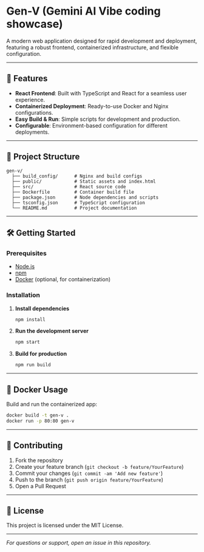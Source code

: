 # Gen-V (Gemini AI Vibe coding showcase)

A modern web application designed for rapid development and deployment, featuring a robust frontend, containerized infrastructure, and flexible configuration.

---

## 🚀 Features

- **React Frontend**: Built with TypeScript and React for a seamless user experience.
- **Containerized Deployment**: Ready-to-use Docker and Nginx configurations.
- **Easy Build & Run**: Simple scripts for development and production.
- **Configurable**: Environment-based configuration for different deployments.

---

## 📂 Project Structure

```
gen-v/
  ├── build_config/      # Nginx and build configs
  ├── public/            # Static assets and index.html
  ├── src/               # React source code
  ├── Dockerfile         # Container build file
  ├── package.json       # Node dependencies and scripts
  ├── tsconfig.json      # TypeScript configuration
  └── README.md          # Project documentation
```

---

## 🛠️ Getting Started

### Prerequisites

- [Node.js](https://nodejs.org/)
- [npm](https://www.npmjs.com/)
- [Docker](https://www.docker.com/) (optional, for containerization)

### Installation

1. **Install dependencies**
   ```sh
   npm install
   ```

2. **Run the development server**
   ```sh
   npm start
   ```

3. **Build for production**
   ```sh
   npm run build
   ```

---

## 🐳 Docker Usage

Build and run the containerized app:

```sh
docker build -t gen-v .
docker run -p 80:80 gen-v
```

---

## 🤝 Contributing

1. Fork the repository
2. Create your feature branch (`git checkout -b feature/YourFeature`)
3. Commit your changes (`git commit -am 'Add new feature'`)
4. Push to the branch (`git push origin feature/YourFeature`)
5. Open a Pull Request

---

## 📄 License

This project is licensed under the MIT License.

---

*For questions or support, open an issue in this repository.*